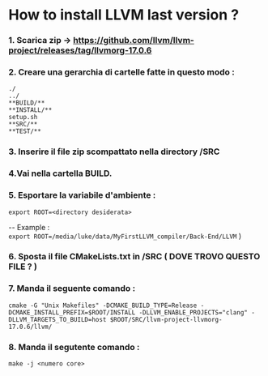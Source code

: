 # How to install LLVM last version ? 

### 1. Scarica zip -> https://github.com/llvm/llvm-project/releases/tag/llvmorg-17.0.6  
### 2. Creare una gerarchia di cartelle fatte in questo modo :   

    ./  
    ../  
    **BUILD/**  
    **INSTALL/**  
    setup.sh  
    **SRC/**  
    **TEST/**  

### 3. Inserire il file zip scompattato nella directory **/SRC**

### 4.Vai nella cartella BUILD.

### 5. Esportare la variabile d'ambiente :  
`export ROOT=<directory desiderata>`     

-- Example :  
`export ROOT=/media/luke/data/MyFirstLLVM_compiler/Back-End/LLVM` )

### 6. Sposta il file CMakeLists.txt in /SRC     ( DOVE TROVO QUESTO FILE ? )

### 7. Manda il seguente comando :  
`cmake -G "Unix Makefiles" -DCMAKE_BUILD_TYPE=Release -DCMAKE_INSTALL_PREFIX=$ROOT/INSTALL -DLLVM_ENABLE_PROJECTS="clang" -DLLVM_TARGETS_TO_BUILD=host $ROOT/SRC/llvm-project-llvmorg-17.0.6/llvm/`

### 8. Manda il segutente comando :  
`make -j <numero core>`

